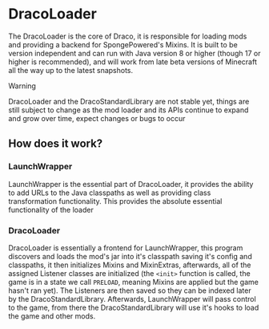 # DracoLoader

The DracoLoader is the core of Draco, it is responsible for loading mods and providing a backend for SpongePowered's Mixins. It is built to be version independent and can run with Java version 8 or higher (though 17 or higher is recommended), and will work from late beta versions of Minecraft all the way up to the latest snapshots.

> [!Warning]
> DracoLoader and the DracoStandardLibrary are not stable yet, things are still subject to change as the mod loader and its APIs continue to expand and grow over time, expect changes or bugs to occur

## How does it work?

### LaunchWrapper

LaunchWrapper is the essential part of DracoLoader, it provides the ability to add URLs to the Java classpaths as well as providing class transformation functionality. This provides the absolute essential functionality of the loader

### DracoLoader

DracoLoader is essentially a frontend for LaunchWrapper, this program discovers and loads the mod's jar into it's classpath saving it's config and classpaths, it then initializes Mixins and MixinExtras, afterwards, all of the assigned Listener classes are initialized (the `<init>` function is called, the game is in a state we call `PRELOAD`, meaning Mixins are applied but the game hasn't ran yet). The Listeners are then saved so they can be indexed later by the DracoStandardLibrary. Afterwards, LaunchWrapper will pass control to the game, from there the DracoStandardLibrary will use it's hooks to load the game and other mods.
